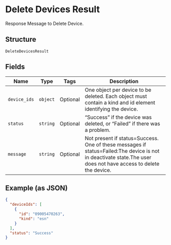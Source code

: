 
# Delete Devices Result

Response Message to Delete Device.

## Structure

`DeleteDevicesResult`

## Fields

| Name | Type | Tags | Description |
|  --- | --- | --- | --- |
| `device_ids` | `object` | Optional | One object per device to be deleted. Each object must contain a kind and id element identifying the device. |
| `status` | `string` | Optional | “Success” if the device was deleted, or “Failed” if there was a problem. |
| `message` | `string` | Optional | Not present if status=Success. One of these messages if status=Failed:The device is not in deactivate state.The user does not have access to delete the device. |

## Example (as JSON)

```json
{
  "deviceIds": [
    {
      "id": "09005470263",
      "kind": "esn"
    }
  ],
  "status": "Success"
}
```

